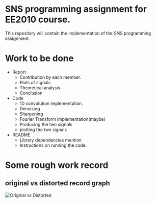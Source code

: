 # SNS programming assignment for EE2010 course.
This repository will contain the implementation of the SNS programming assignment.

# Work to be done
* Report
    * Contribution by each member.
    * Plots of signals
    * Theoretical analysis
    * Conclusion
* Code
    * 1D convolution implementation.
    * Denoising
    * Sharpening
    * Fourier Transform implementation(maybe)
    * Producing the two signals
    * plotting the two signals
* README
    * Library dependencies mention
    * Instructions on running the code. 

# Some rough work record
## original vs distorted record graph 
![Original vs Distorted]("OriginalVsDistorted.png")
